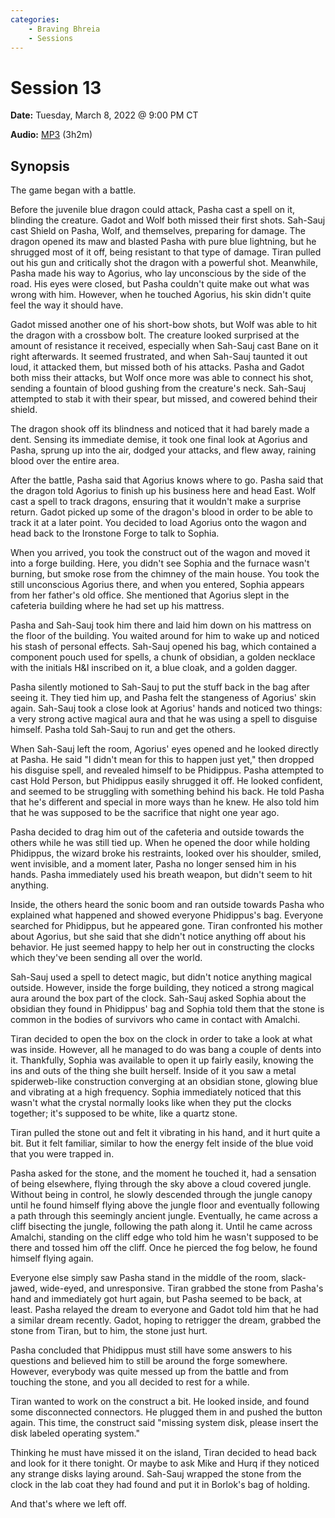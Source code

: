 ```yaml
---
categories:
    - Braving Bhreia
    - Sessions
---
```

# Session 13

**Date:** Tuesday, March 8, 2022 @ 9:00 PM CT

**Audio:** [MP3](https://drive.google.com/file/d/1JHuo74wZmn0HmgDFECXB3xfIlc3yL8ZS/view?usp=sharing) (3h2m)

## Synopsis

The game began with a battle.

Before the juvenile blue dragon could attack, Pasha cast a spell on it, blinding the creature. Gadot and Wolf both missed their first shots. Sah-Sauj cast Shield on Pasha, Wolf, and themselves, preparing for damage. The dragon opened its maw and blasted Pasha with pure blue lightning, but he shrugged most of it off, being resistant to that type of damage. Tiran pulled out his gun and critically shot the dragon with a powerful shot. Meanwhile, Pasha made his way to Agorius, who lay unconscious by the side of the road. His eyes were closed, but Pasha couldn't quite make out what was wrong with him. However, when he touched Agorius, his skin didn't quite feel the way it should have.

Gadot missed another one of his short-bow shots, but Wolf was able to hit the dragon with a crossbow bolt. The creature looked surprised at the amount of resistance it received, especially when Sah-Sauj cast Bane on it right afterwards. It seemed frustrated, and when Sah-Sauj taunted it out loud, it attacked them, but missed both of his attacks. Pasha and Gadot both miss their attacks, but Wolf once more was able to connect his shot, sending a fountain of blood gushing from the creature's neck. Sah-Sauj attempted to stab it with their spear, but missed, and cowered behind their shield.

The dragon shook off its blindness and noticed that it had barely made a dent. Sensing its immediate demise, it took one final look at Agorius and Pasha, sprung up into the air, dodged your attacks, and flew away, raining blood over the entire area.

After the battle, Pasha said that Agorius knows where to go. Pasha said that the dragon told Agorius to finish up his business here and head East. Wolf cast a spell to track dragons, ensuring that it wouldn't make a surprise return. Gadot picked up some of the dragon's blood in order to be able to track it at a later point. You decided to load Agorius onto the wagon and head back to the Ironstone Forge to talk to Sophia.

When you arrived, you took the construct out of the wagon and moved it into a forge building. Here, you didn't see Sophia and the furnace wasn't burning, but smoke rose from the chimney of the main house. You took the still unconscious Agorius there, and when you entered, Sophia appears from her father's old office. She mentioned that Agorius slept in the cafeteria building where he had set up his mattress.

Pasha and Sah-Sauj took him there and laid him down on his mattress on the floor of the building. You waited around for him to wake up and noticed his stash of personal effects. Sah-Sauj opened his bag, which contained a component pouch used for spells, a chunk of obsidian, a golden necklace with the initials H&I inscribed on it, a blue cloak, and a golden dagger.

Pasha silently motioned to Sah-Sauj to put the stuff back in the bag after seeing it. They tied him up, and Pasha felt the stangeness of Agorius' skin again. Sah-Sauj took a close look at Agorius' hands and noticed two things: a very strong active magical aura and that he was using a spell to disguise himself. Pasha told Sah-Sauj to run and get the others.

When Sah-Sauj left the room, Agorius' eyes opened and he looked directly at Pasha. He said "I didn't mean for this to happen just yet," then dropped his disguise spell, and revealed himself to be Phidippus. Pasha attempted to cast Hold Person, but Phidippus easily shrugged it off. He looked confident, and seemed to be struggling with something behind his back. He told Pasha that he's different and special in more ways than he knew. He also told him that he was supposed to be the sacrifice that night one year ago.

Pasha decided to drag him out of the cafeteria and outside towards the others while he was still tied up. When he opened the door while holding Phidippus, the wizard broke his restraints, looked over his shoulder, smiled, went invisible, and a moment later, Pasha no longer sensed him in his hands. Pasha immediately used his breath weapon, but didn't seem to hit anything.

Inside, the others heard the sonic boom and ran outside towards Pasha who explained what happened and showed everyone Phidippus's bag. Everyone searched for Phidippus, but he appeared gone. Tiran confronted his mother about Agorius, but she said that she didn't notice anything off about his behavior. He just seemed happy to help her out in constructing the clocks which they've been sending all over the world.

Sah-Sauj used a spell to detect magic, but didn't notice anything magical outside. However, inside the forge building, they noticed a strong magical aura around the box part of the clock. Sah-Sauj asked Sophia about the obsidian they found in Phidippus' bag and Sophia told them that the stone is common in the bodies of survivors who came in contact with Amalchi.

Tiran decided to open the box on the clock in order to take a look at what was inside. However, all he managed to do was bang a couple of dents into it. Thankfully, Sophia was available to open it up fairly easily, knowing the ins and outs of the thing she built herself. Inside of it you saw a metal spiderweb-like construction converging at an obsidian stone, glowing blue and vibrating at a high frequency. Sophia immediately noticed that this wasn't what the crystal normally looks like when they put the clocks together; it's supposed to be white, like a quartz stone.

Tiran pulled the stone out and felt it vibrating in his hand, and it hurt quite a bit. But it felt familiar, similar to how the energy felt inside of the blue void that you were trapped in.

Pasha asked for the stone, and the moment he touched it, had a sensation of being elsewhere, flying through the sky above a cloud covered jungle. Without being in control, he slowly descended through the jungle canopy until he found himself flying above the jungle floor and eventually following a path through this seemingly ancient jungle. Eventually, he came across a cliff bisecting the jungle, following the path along it. Until he came across Amalchi, standing on the cliff edge who told him he wasn't supposed to be there and tossed him off the cliff. Once he pierced the fog below, he found himself flying again.

Everyone else simply saw Pasha stand in the middle of the room, slack-jawed, wide-eyed, and unresponsive. Tiran grabbed the stone from Pasha's hand and immediately got hurt again, but Pasha seemed to be back, at least. Pasha relayed the dream to everyone and Gadot told him that he had a similar dream recently. Gadot, hoping to retrigger the dream, grabbed the stone from Tiran, but to him, the stone just hurt.

Pasha concluded that Phidippus must still have some answers to his questions and believed him to still be around the forge somewhere. However, everybody was quite messed up from the battle and from touching the stone, and you all decided to rest for a while.

Tiran wanted to work on the construct a bit. He looked inside, and found some disconnected connectors. He plugged them in and pushed the button again. This time, the construct said "missing system disk, please insert the disk labeled operating system."

Thinking he must have missed it on the island, Tiran decided to head back and look for it there tonight. Or maybe to ask Mike and Hurq if they noticed any strange disks laying around. Sah-Sauj wrapped the stone from the clock in the lab coat they had found and put it in Borlok's bag of holding.

And that's where we left off.
